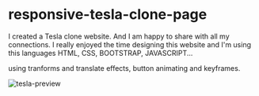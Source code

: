 # responsive-tesla-clone-page

I created a Tesla clone website. And I am happy to share with all my connections. I really enjoyed the time designing this website and I'm using this languages HTML, CSS, BOOTSTRAP, JAVASCRIPT...

using tranforms and translate effects, button animating and keyframes.

![tesla-preview](https://user-images.githubusercontent.com/79356017/197770114-fa5175ee-654e-438b-8430-8b146240b86a.jpg)
